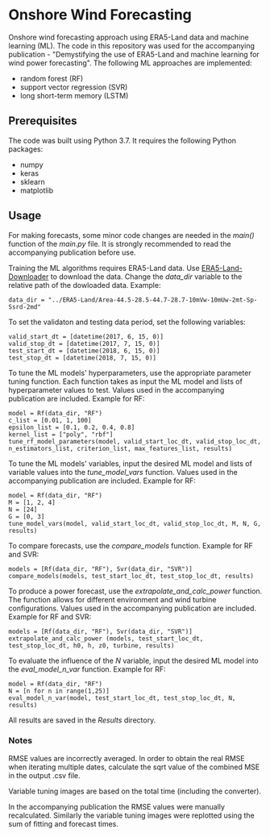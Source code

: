 # Onshore Wind Forecasting
Onshore wind forecasting approach using ERA5-Land data and machine learning (ML). The code in this repository was used for the accompanying publication - "Demystifying the use of ERA5-Land and machine learning for wind power forecasting". The following ML approaches are implemented:
- random forest (RF)
- support vector regression (SVR)
- long short-term memory (LSTM)

## Prerequisites
The code was built using Python 3.7. It requires the following Python packages:
- numpy
- keras
- sklearn
- matplotlib

## Usage
For making forecasts, some minor code changes are needed in the *main()* function of the *main.py* file. It is strongly recommended to read the accompanying publication before use.

Training the ML algorithms requires ERA5-Land data. Use [ERA5-Land-Downloader](https://github.com/AlexanderMarinsek/ERA5-Land-Downloader) to download the data. Change the *data_dir* variable to the relative path of the dowloaded data. Example:
```
data_dir = "../ERA5-Land/Area-44.5-28.5-44.7-28.7-10mVw-10mUw-2mt-Sp-Ssrd-2md"
```

To set the validaton and testing data period, set the following variables:
```
valid_start_dt = [datetime(2017, 6, 15, 0)]
valid_stop_dt = [datetime(2017, 7, 15, 0)]
test_start_dt = [datetime(2018, 6, 15, 0)]
test_stop_dt = [datetime(2018, 7, 15, 0)]
```

To tune the ML models' hyperparameters, use the appropriate parameter tuning function. Each function takes as input the ML model and lists of hyperparameter values to test. Values used in the accompanying publication are included. Example for RF:
```
model = Rf(data_dir, "RF")
c_list = [0.01, 1, 100]
epsilon_list = [0.1, 0.2, 0.4, 0.8]
kernel_list = ["poly", "rbf"]
tune_rf_model_parameters(model, valid_start_loc_dt, valid_stop_loc_dt, n_estimators_list, criterion_list, max_features_list, results)
```

To tune the ML models' variables, input the desired ML model and lists of variable values into the *tune_model_vars* function. Values used in the accompanying publication are included. Example for RF:
```
model = Rf(data_dir, "RF")
M = [1, 2, 4]
N = [24]
G = [0, 3]
tune_model_vars(model, valid_start_loc_dt, valid_stop_loc_dt, M, N, G, results)
```

To compare forecasts, use the *compare_models* function. Example for RF and SVR:
```
models = [Rf(data_dir, "RF"), Svr(data_dir, "SVR")]
compare_models(models, test_start_loc_dt, test_stop_loc_dt, results)
```

To produce a power forecast, use the *extrapolate_and_calc_power* function. The function allows for different environment and wind turbine configurations. Values used in the accompanying publication are included. Example for RF and SVR:
```
models = [Rf(data_dir, "RF"), Svr(data_dir, "SVR")]
extrapolate_and_calc_power (models, test_start_loc_dt, test_stop_loc_dt, h0, h, z0, turbine, results)
```

To evaluate the influence of the *N* variable, input the desired ML model into the *eval_model_n_var* function. Example for RF:
```
model = Rf(data_dir, "RF")
N = [n for n in range(1,25)]
eval_model_n_var(model, test_start_loc_dt, test_stop_loc_dt, N, results)
```

All results are saved in the *Results* directory.

### Notes
RMSE values are incorrectly averaged. In order to obtain the real RMSE when iterating multiple dates, calculate the sqrt value of the combined MSE in the output .csv file.

Variable tuning images are based on the total time (including the converter).

In the accompanying publication the RMSE values were manually recalculated. Similarly the variable tuning images were replotted using the sum of fitting and forecast times.
